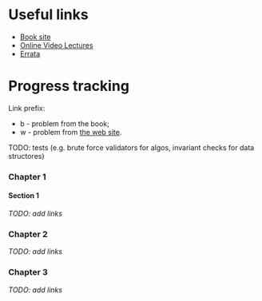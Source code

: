 # Useful links

* [Book site](http://algs4.cs.princeton.edu)
* [Online Video Lectures](http://www.cs.princeton.edu/courses/archive/fall16/cos226/lectures.html)
* [Errata](http://algs4.cs.princeton.edu/errata/)

# Progress tracking

Link prefix:
* b - problem from the book;
* w - problem from [the web site](http://algs4.cs.princeton.edu).

TODO: tests (e.g. brute force validators for algos, invariant checks for data structores)

### Chapter 1

#### Section 1

*TODO: add links*

### Chapter 2

*TODO: add links*

### Chapter 3

*TODO: add links*
